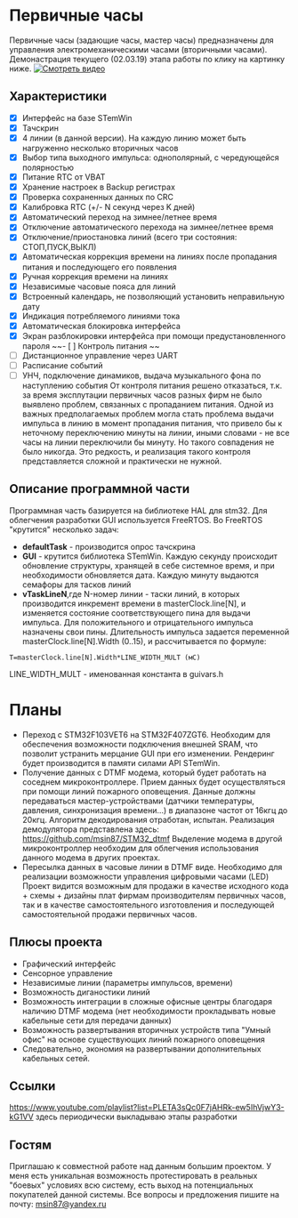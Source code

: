 # Первичные часы
Первичные часы (задающие часы, мастер часы) предназначены для управления электромеханическими часами (вторичными часами). Демонастрация текущего (02.03.19) этапа работы по клику на картинку ниже.
[![Смотреть видео](https://s133vla.storage.yandex.net/rdisk/e6584dbf3e3b5a97d9b9fd06d00fecb63ac216b602dc7513d50110be0a013b95/5c7986a3/TaqoQ1MIbRgIER90BVROBcjH5a_rfrQXlxMcgNyjnkkVNIhviF382HP-HeNiUWNG0S4-WEtuZM_iVRlPNqJN1w==?uid=310131527&filename=2019-03-01%2018-14-24.JPG&disposition=attachment&hash=&limit=0&content_type=image%2Fjpeg&fsize=1076844&hid=ae868838ed881e2fbd57e7e2f9c0c320&media_type=image&tknv=v2&etag=7bd37f4159af721d95f19dd5e291f660&rtoken=znatBsEVw5xl&force_default=yes&ycrid=na-2d614660c1dcfa139c1595a0f0d4444c-downloader6f&ts=5830d56a4aec0&s=c261775a483a3bc28a1301d73ac0f3dc4b84fe2611ff5b660ba450f74919ab8b&pb=U2FsdGVkX1-sh6qjdL55lij-O5IhsomxVo9paJemvA1HcbjvoVwwziauUfUBoN4sO471Q3CrmPiJo5HLTaTMK2xR0RzLtJonfzTVaO50Pmw)](https://youtu.be/78TaWfKCd9A)
## Характеристики
- [x] Интерфейс на базе STemWin
- [x] Тачскрин
- [x] 4 линии (в данной версии). На каждую линию может быть нагруженно несколько вторичных часов
- [x] Выбор типа выходного импульса: однополярный, с чередующейся полярностью
- [x] Питание RTC от VBAT
- [x] Хранение настроек в Backup регистрах
- [x] Проверка сохраненных данных по CRC
- [x] Калибровка RTC (+/- N секунд через K дней) 
- [x] Автоматический переход на зимнее/летнее время
- [x] Отключение автоматического перехода на зимнее/летнее время
- [x] Отключение/приостановка линий (всего три состояния: СТОП,ПУСК,ВЫКЛ)
- [x] Автоматическая коррекция времени на линиях после пропадания питания и последующего его появления
- [x] Ручная коррекция времени на линиях
- [x] Независимые часовые пояса для линий
- [x] Встроенный календарь, не позволяющий установить неправильную дату
- [x] Индикация потребляемого линиями тока
- [x] Автоматическая блокировка интерфейса 
- [x] Экран разблокировки интерфейса при помощи предустановленного пароля
 ~~- [ ] Контроль питания ~~  
- [ ] Дистанционное управление через UART
- [ ] Расписание событий
- [ ] УНЧ, подключение динамиков, выдача музыкального фона по наступлению события
От контроля питания решено отказаться, т.к. за время эксплутации первичных часов разных фирм не было выявлено проблем, связанных с пропаданием питания. Одной из важных предполагаемых проблем могла стать проблема выдачи импульса в линию в момент пропадания питания, что привело бы к неточному переключению минуты на линии, иными словами - не все часы на линии переключили бы минуту. Но такого совпадения не было никогда. Это редкость, и реализация такого контроля представляется сложной и практически не нужной.
## Описание программной части
Программная часть базируется на библиотеке HAL для stm32. Для облегчения разработки GUI используется FreeRTOS. Во FreeRTOS "крутится" несколько задач:
- **defaultTask** - производится опрос тачскрина
- **GUI** - крутится библиотека STemWin. Каждую секунду происходит обновление структуры, хранящей в себе системное время, и при необходимости обновляется дата. Каждую минуту выдаются семафоры для тасков линий
- **vTaskLineN**,где N-номер линии - таски линий, в которых производится инкремент времени в masterClock.line[N], и изменяется состояние соответствующего пина для выдачи импульса. Для положительного и отрицательного импульса назначены свои пины. Длительность импульса задается переменной masterClock.line[N].Width (0..15), и рассчитывается по формуле: 
```
T=masterClock.line[N].Width*LINE_WIDTH_MULT (мС)
```
LINE_WIDTH_MULT - именованная константа в guivars.h
# Планы
- Переход с STM32F103VET6 на STM32F407ZGT6. Необходим для обеспечения возможности подключения внешней SRAM, что позволит устранить мерцание GUI при его изменении. Рендеринг будет производится в памяти силами API STemWin. 
- Получение данных с DTMF модема, который будет работать на соседнем микроконтроллере. Прием данных будет осуществляться при помощи линий пожарного оповещения. Данные должны передаваться мастер-устройствами (датчики температуры, давления, синхронизация времени...) в диапазоне частот от 16кгц до 20кгц. Алгоритм декодирования отработан, испытан. Реализация демодулятора представлена здесь: https://github.com/msin87/STM32_dtmf Выделение модема в другой микроконтроллер необходим для облегчения использования данного модема в других проектах. 
- Пересылка данных в часовые линии в DTMF виде. Необходимо для реализации возможности управления цифровыми часами (LED)
Проект видится возможным для продажи в качестве исходного кода + схемы + дизайны плат фирмам производителям первичных часов, так и в качестве самостоятельного изготовления и последующей самостоятельной продажи первичных часов. 
## Плюсы проекта
- Графический интерфейс
- Сенсорное управление
- Независимые линии (параметры импульсов, времени)
- Возможность диганостики линий
- Возможность интеграции в сложные офисные центры благодаря наличию DTMF модема (нет необходимости прокладывать новые кабельные сети для передачи данных)
- Возможность развертывания вторичных устройств типа "Умный офис" на основе существующих линий пожарного оповещения
- Следовательно, экономия на развертывании дополнительных кабельных сетей. 
## Ссылки
https://www.youtube.com/playlist?list=PLETA3sQc0F7jAHRk-ew5IhVjwY3-kG1VV здесь периодически выкладываю этапы разработки
## Гостям
Приглашаю к совместной работе над данным большим проектом. У меня есть уникальная возможность протестировать в реальных "боевых" условиях всю систему, есть выход на потенциальных покупателей данной системы.
Все вопросы и предложения пишите на почту: msin87@yandex.ru 
